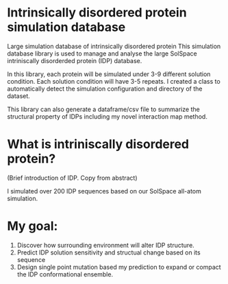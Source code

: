 # Intrinsically disordered protein simulation database
Large simulation database of intrinsically disordered protein
This simulation database library is used to manage and analyse the large SolSpace intriniscally disorderded protein (IDP) database.

In this library, each protein will be simulated under 3-9 different solution condition. Each solution condition will
have 3-5 repeats. I created a class to automatically detect the simulation configuration and directory of the dataset.

This library can also generate a dataframe/csv file to summarize the structural property of IDPs including my novel
interaction map method.

# What is intriniscally disordered protein?

(Brief introduction of IDP. Copy from abstract)

I simulated over 200 IDP sequences based on our SolSpace all-atom simulation. 

# My goal:

1. Discover how surrounding environment will alter IDP structure.
2. Predict IDP solution sensitivity and structual change based on its sequence
3. Design single point mutation based my prediction to expand or compact the IDP conformational ensemble.
